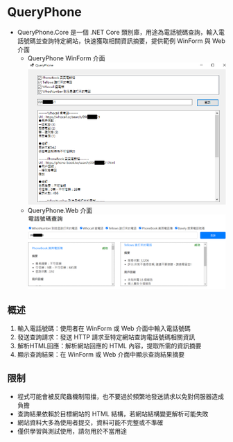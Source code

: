 # QueryPhone

- QueryPhone.Core 是一個 .NET Core 類別庫，用途為電話號碼查詢，輸入電話號碼並查詢特定網站，快速獲取相關資訊摘要，提供範例 WinForm 與 Web 介面
  - QueryPhone WinForm 介面  
![](images/01.png)
  - QueryPhone.Web 介面
![](images/02.png)

## 概述

1. 輸入電話號碼：使用者在 WinForm 或 Web 介面中輸入電話號碼
2. 發送查詢請求：發送 HTTP 請求至特定網站查詢電話號碼相關資訊
3. 解析HTML回應：解析網站回應的 HTML 內容，提取所需的資訊摘要
4. 顯示查詢結果：在 WinForm 或 Web 介面中顯示查詢結果摘要


## 限制

- 程式可能會被反爬蟲機制阻擋，也不要過於頻繁地發送請求以免對伺服器造成負擔
- 查詢結果依賴於目標網站的 HTML 結構，若網站結構變更解析可能失敗
- 網站資料大多為使用者提交，資料可能不完整或不準確
- 僅供學習與測試使用，請勿用於不當用途
